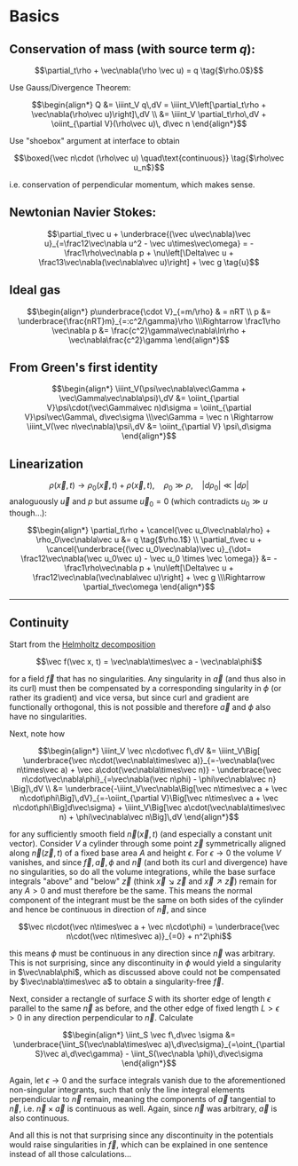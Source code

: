 # Basics

## Conservation of mass (with source term $q$):

$$\partial_t\rho + \vec\nabla(\rho \vec u) = q \tag{$\rho.0$}$$

Use Gauss/Divergence Theorem:

$$\begin{align*}
  Q &= \iiint_V q\,dV = \iiint_V\left[\partial_t\rho + \vec\nabla(\rho\vec u)\right]\,dV
\\ &= \iiint_V \partial_t\rho\,dV + \oiint_{\partial V}(\rho\vec u)\, d\vec n
\end{align*}$$

Use "shoebox" argument at interface to obtain

$$\boxed{\vec n\cdot (\rho\vec u) \quad\text{continuous}} \tag{$\rho\vec u_n$}$$

i.e. conservation of perpendicular momentum, which makes sense.

## Newtonian Navier Stokes:

$$\partial_t\vec u + \underbrace{(\vec u\vec\nabla)\vec u}_{=\frac12\vec\nabla u^2 - \vec u\times\vec\omega} = -\frac1\rho\vec\nabla p + \nu\left[\Delta\vec u + \frac13\vec\nabla(\vec\nabla\vec u)\right] + \vec g \tag{u}$$

## Ideal gas

$$\begin{align*}
  p\underbrace{\cdot V}_{=m/\rho} & = nRT
\\ p &= \underbrace{\frac{nRT}m}_{=:c^2/\gamma}\rho
\\\Rightarrow \frac1\rho \vec\nabla p &= \frac{c^2}\gamma\vec\nabla\ln\rho + \vec\nabla\frac{c^2}\gamma
\end{align*}$$

## From Green's first identity

$$\begin{align*}
  \iiint_V(\psi\vec\nabla\vec\Gamma + \vec\Gamma\vec\nabla\psi)\,dV &= \oiint_{\partial V}\psi\cdot(\vec\Gamma\vec n)d\sigma = \oiint_{\partial V}\psi\vec\Gamma\, d\vec\sigma
\\\vec\Gamma = \vec n \Rightarrow \iiint_V(\vec n\vec\nabla)\psi\,dV &= \oiint_{\partial V} \psi\,d\sigma
\end{align*}$$

## Linearization

$$\rho(\vec x,t) \to\rho_0(\vec x,t) + \rho(\vec x, t), \quad \rho_0\gg\rho, \quad |d\rho_0| \ll |d\rho|$$
analoguously $\vec u$ and $p$ but assume $\vec u_0=0$ (which contradicts $u_0\gg u$ though...):

$$\begin{align*}
  \partial_t\rho + \cancel{\vec u_0\vec\nabla\rho} + \rho_0\vec\nabla\vec u &= q \tag{$\rho.1$}
\\ \partial_t\vec u + \cancel{\underbrace{(\vec u_0\vec\nabla)\vec u}_{\dot= \frac12\vec\nabla(\vec u_0\vec u) - \vec u_0 \times \vec \omega}} &= -\frac1\rho\vec\nabla p + \nu\left[\Delta\vec u + \frac12\vec\nabla(\vec\nabla\vec u)\right] + \vec g
\\\Rightarrow \partial_t\vec\omega
\end{align*}$$

---

## Continuity

Start from the [Helmholtz decomposition](https://en.wikipedia.org/wiki/Helmholtz_decomposition)

$$\vec f(\vec x, t) = \vec\nabla\times\vec a - \vec\nabla\phi$$

for a field $\vec f$ that has no singularities. Any singularity in $\vec a$ (and thus also in its curl) must then be compensated by a corresponding singularity in $\phi$ (or rather its gradient) and vice versa, but since curl and gradient are functionally orthogonal, this is not possible and therefore $\vec a$ and $\phi$ also have no singularities.

Next, note how

$$\begin{align*}
  \iiint_V \vec n\cdot\vec f\,dV &= \iiint_V\Big[ \underbrace{\vec n\cdot(\vec\nabla\times\vec a)}_{=-\vec\nabla(\vec n\times\vec a) + \vec a\cdot(\vec\nabla\times\vec n)} - \underbrace{\vec n\cdot\vec\nabla\phi}_{=\vec\nabla(\vec n\phi) - \phi\vec\nabla\vec n} \Big]\,dV
\\ &= \underbrace{-\iiint_V\vec\nabla\Big[\vec n\times\vec a + \vec n\cdot\phi\Big]\,dV}_{=-\oiint_{\partial V}\Big[\vec n\times\vec a + \vec n\cdot\phi\Big]d\vec\sigma} + \iiint_V\Big[\vec a\cdot(\vec\nabla\times\vec n) + \phi\vec\nabla\vec n\Big]\,dV
\end{align*}$$

for any sufficiently smooth field $\vec n(\vec x,t)$ (and especially a constant unit vector). Consider $V$ a cylinder through some point $\vec z$ symmetrically aligned along $\vec n(\vec z,t)$ of a fixed base area $A$ and height $\epsilon$. For $\epsilon\to0$ the volume $V$ vanishes, and since $\vec f, \vec a, \phi$ and $\vec n$ (and both its curl and divergence) have no singularities, so do all the volume integrations, while the base surface integrals "above" and "below" $\vec z$ (think $\vec x\searrow\vec z$ and $\vec x\nearrow\vec z$) remain for any $A>0$ and must therefore be the same. This means the normal component of the integrant must be the same on both sides of the cylinder and hence be continuous in direction of $\vec n$, and since

$$\vec n\cdot(\vec n\times\vec a + \vec n\cdot\phi) = \underbrace{\vec n\cdot(\vec n\times\vec a)}_{=0} + n^2\phi$$

this means $\phi$ must be continuous in any direction since $\vec n$ was arbitrary. This is not surprising, since any discontinuity in $\phi$ would yield a singularity in $\vec\nabla\phi$, which as discussed above could not be compensated by $\vec\nabla\times\vec a$ to obtain a singularity-free $\vec f$.

Next, consider a rectangle of surface $S$ with its shorter edge of length $\epsilon$ parallel to the same $\vec n$ as before, and the other edge of fixed length $L>\epsilon>0$ in any direction perpendicular to $\vec n$. Calculate

$$\begin{align*}
  \iint_S \vec f\,d\vec \sigma &= \underbrace{\iint_S(\vec\nabla\times\vec a)\,d\vec\sigma}_{=\oint_{\partial S}\vec a\,d\vec\gamma} - \iint_S(\vec\nabla \phi)\,d\vec\sigma
\end{align*}$$

Again, let $\epsilon\to0$ and the surface integrals vanish due to the aforementioned non-singular integrants, such that only the line integral elements perpendicular to $\vec n$ remain, meaning the components of $\vec a$ tangential to $\vec n$, i.e. $\vec n\times\vec a$ is continuous as well. Again, since $\vec n$ was arbitrary, $\vec a$ is also continuous.

And all this is not that surprising since any discontinuity in the potentials would raise singularities in $\vec f$, which can be explained in one sentence instead of all those calculations...